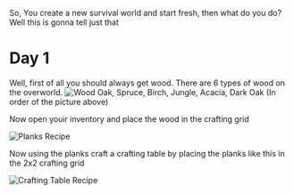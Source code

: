 So, You create a new survival world and start fresh, then what do you do? Well this is gonna tell just that

# Day 1

Well, first of all you should always get wood. There are 6 types of wood on the overworld.
![Wood](https://vignette2.wikia.nocookie.net/minecraft/images/a/ad/Wooden_plank_set.png/revision/latest?cb=20120329232200)
Oak, Spruce, Birch, Jungle, Acacia, Dark Oak (In order of the picture above)

Now open youir inventory and place the wood in the crafting grid

![Planks Recipe](https://staticg.sportskeeda.com/editor/2021/01/c697f-16100143091311-800.jpg)

Now using the planks craft a crafting table by placing the planks like this in the 2x2 crafting grid

![Crafting Table Recipe](https://staticg.sportskeeda.com/editor/2020/12/6adbb-16087203408772-800.jpg)
